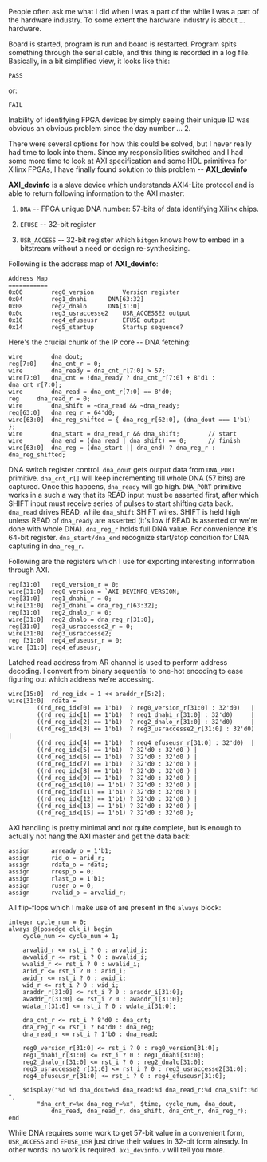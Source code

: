 People often ask me what I did when I was a part of the while I was a part
of the hardware industry. To some extent the hardware industry is about ...
hardware.

Board is started, program is run and board is restarted.
Program spits something through the serial cable, and this thing is recorded
in a log file.
Basically, in a bit simplified view, it looks like this:

	PASS

or:

	FAIL

Inability of identifying FPGA devices by simply seeing their unique ID was
obvious an obvious problem since the day number ... 2.

There were several options for how this could be solved, but I never really had
time to look into them.
Since my responsibilities switched and I had some more time to look at AXI
specification and some HDL primitives for Xilinx FPGAs, I have finally found
solution to this problem -- __AXI_devinfo__

__AXI_devinfo__ is a slave device which understands AXI4-Lite protocol and is
able to return following information to the AXI master:

1. ``DNA`` -- FPGA unique DNA number: 57-bits of data identifying Xilinx chips.

2. ``EFUSE`` -- 32-bit register

3. ``USR_ACCESS`` -- 32-bit register which ``bitgen`` knows how to embed in
   a bitstream without a need or design re-synthesizing.

Following is the address map of __AXI_devinfo__:

	Address Map
	===========
	0x00		reg0_version		Version register
	0x04		reg1_dnahi		DNA[63:32]
	0x08		reg2_dnalo		DNA[31:0]
	0x0c		reg3_usraccesse2	USR_ACCESSE2 output
	0x10		reg4_efuseusr		EFUSE output
	0x14		reg5_startup		Startup sequence?

Here's the crucial chunk of the IP core -- DNA fetching:

	wire		dna_dout;
	reg[7:0]	dna_cnt_r = 0;
	wire		dna_ready = dna_cnt_r[7:0] > 57;
	wire[7:0]	dna_cnt = !dna_ready ? dna_cnt_r[7:0] + 8'd1 : dna_cnt_r[7:0];
	wire		dna_read = dna_cnt_r[7:0] == 8'd0;
	reg		dna_read_r = 0;
	wire		dna_shift = ~dna_read && ~dna_ready;
	reg[63:0]	dna_reg_r = 64'd0;
	wire[63:0]	dna_reg_shifted = { dna_reg_r[62:0], (dna_dout === 1'b1) };
	wire		dna_start = dna_read_r && dna_shift;		// start
	wire		dna_end = (dna_read | dna_shift) == 0;		// finish
	wire[63:0]	dna_reg = (dna_start || dna_end) ? dna_reg_r : dna_reg_shifted;

DNA switch register control. ``dna_dout`` gets output data from ``DNA_PORT``
primitive. ``dna_cnt_r[]`` will keep incrementing till whole DNA (57 bits)
are captured. Once this happens, ``dna_ready`` will go high.
``DNA_PORT`` primitive works in a such a way that its READ input must be
asserted first, after which SHIFT input must receive series of pulses
to start shifting data back. ``dna_read`` drives READ, while ``dna_shift`` SHIFT
wires. SHIFT is held high unless READ of ``dna_ready`` are asserted (it's low
if READ is asserted or we're done with whole DNA). ``dna_reg_r`` holds full
DNA value. For convenience it's 64-bit register. ``dna_start/dna_end``
recognize start/stop condition for DNA capturing in ``dna_reg_r``.

Following are the registers which I use for exporting interesting
information through AXI.

	reg[31:0]	reg0_version_r = 0;
	wire[31:0]	reg0_version = `AXI_DEVINFO_VERSION;
	reg[31:0]	reg1_dnahi_r = 0;
	wire[31:0]	reg1_dnahi = dna_reg_r[63:32];
	reg[31:0]	reg2_dnalo_r = 0;
	wire[31:0]	reg2_dnalo = dna_reg_r[31:0];
	reg[31:0]	reg3_usraccesse2_r = 0;
	wire[31:0]	reg3_usraccesse2;
	reg [31:0]	reg4_efuseusr_r = 0;
	wire [31:0]	reg4_efuseusr;

Latched read address from AR channel is used to perform address decoding.
I convert from binary sequential to one-hot encoding to ease figuring out
which address we're accessing.

	wire[15:0]	rd_reg_idx = 1 << araddr_r[5:2];
	wire[31:0]	rdata =
			((rd_reg_idx[0] == 1'b1)  ? reg0_version_r[31:0] : 32'd0) 	|
			((rd_reg_idx[1] == 1'b1)  ? reg1_dnahi_r[31:0] : 32'd0) 	|
			((rd_reg_idx[2] == 1'b1)  ? reg2_dnalo_r[31:0] : 32'd0) 	|
			((rd_reg_idx[3] == 1'b1)  ? reg3_usraccesse2_r[31:0] : 32'd0)	|
			((rd_reg_idx[4] == 1'b1)  ? reg4_efuseusr_r[31:0] : 32'd0)	|
			((rd_reg_idx[5] == 1'b1)  ? 32'd0 : 32'd0 ) |
			((rd_reg_idx[6] == 1'b1)  ? 32'd0 : 32'd0 ) |
			((rd_reg_idx[7] == 1'b1)  ? 32'd0 : 32'd0 ) |
			((rd_reg_idx[8] == 1'b1)  ? 32'd0 : 32'd0 ) |
			((rd_reg_idx[9] == 1'b1)  ? 32'd0 : 32'd0 ) |
			((rd_reg_idx[10] == 1'b1) ? 32'd0 : 32'd0 ) |
			((rd_reg_idx[11] == 1'b1) ? 32'd0 : 32'd0 ) |
			((rd_reg_idx[12] == 1'b1) ? 32'd0 : 32'd0 ) |
			((rd_reg_idx[13] == 1'b1) ? 32'd0 : 32'd0 ) |
			((rd_reg_idx[15] == 1'b1) ? 32'd0 : 32'd0 ); 

AXI handling is pretty minimal and not quite complete, but is enough to
actually not hang the AXI master and get the data back:

	assign		arready_o = 1'b1;
	assign		rid_o = arid_r;
	assign		rdata_o = rdata;
	assign		rresp_o = 0;
	assign		rlast_o = 1'b1;
	assign		ruser_o = 0;
	assign		rvalid_o = arvalid_r;

All flip-flops which I make use of are present in the ``always`` block:

	integer cycle_num = 0;
	always @(posedge clk_i) begin
		cycle_num <= cycle_num + 1;

		arvalid_r <= rst_i ? 0 : arvalid_i;
		awvalid_r <= rst_i ? 0 : awvalid_i;
		wvalid_r <= rst_i ? 0 : wvalid_i;
		arid_r <= rst_i ? 0 : arid_i;
		awid_r <= rst_i ? 0 : awid_i;
		wid_r <= rst_i ? 0 : wid_i;
		araddr_r[31:0] <= rst_i ? 0 : araddr_i[31:0];
		awaddr_r[31:0] <= rst_i ? 0 : awaddr_i[31:0];
		wdata_r[31:0] <= rst_i ? 0 : wdata_i[31:0];
		
		dna_cnt_r <= rst_i ? 8'd0 : dna_cnt;
		dna_reg_r <= rst_i ? 64'd0 : dna_reg;
		dna_read_r <= rst_i ? 1'b0 : dna_read;

		reg0_version_r[31:0] <= rst_i ? 0 : reg0_version[31:0];
		reg1_dnahi_r[31:0] <= rst_i ? 0 : reg1_dnahi[31:0];
		reg2_dnalo_r[31:0] <= rst_i ? 0 : reg2_dnalo[31:0];
		reg3_usraccesse2_r[31:0] <= rst_i ? 0 : reg3_usraccesse2[31:0];
		reg4_efuseusr_r[31:0] <= rst_i ? 0 : reg4_efuseusr[31:0];

		$display("%d %d dna_dout=%d dna_read:%d dna_read_r:%d dna_shift:%d ",
			"dna_cnt_r=%x dna_reg_r=%x", $time, cycle_num, dna_dout,
				dna_read, dna_read_r, dna_shift, dna_cnt_r, dna_reg_r);
	end

While DNA requires some work to get 57-bit value in a convenient form,
``USR_ACCESS`` and ``EFUSE_USR`` just drive their values in 32-bit form
already. In other words: no work is required. ``axi_devinfo.v`` will tell
you more.
